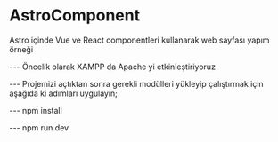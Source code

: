# AstroComponent
Astro içinde Vue ve React componentleri kullanarak web sayfası yapım örneği

--- Öncelik olarak XAMPP da Apache yi etkinleştiriyoruz

--- Projemizi açtıktan sonra gerekli modülleri yükleyip çalıştırmak için aşağıda ki adımları uygulayın;

--- npm install

--- npm run dev
